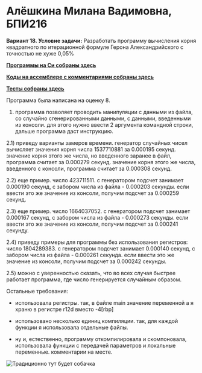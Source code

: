# __Алёшкина Милана Вадимовна, БПИ216__

__Вариант 18. Условие задачи:__ Разработать программу вычисления корня квадратного по итерационной формуле Герона Александрийского с точностью не хуже
0,05%

[__Программы на Си собраны здесь__](https://github.com/milashkinaa/CS-Architecture-IHW3/tree/main/code)

[__Коды на ассемблере с комментариями собраны здесь__](https://github.com/milashkinaa/CS-Architecture-IHW3/tree/main/assembly)

[__Тесты собраны здесь__](https://github.com/milashkinaa/CS-Architecture-IHW3/tree/main/tests)

Программа была написана на оценку 8. 

1) программа позволяет проводить манипуляции с данными из файла, со случайно сгенерированными данными, с данными, введенными из консоли. для этого нужно ввести 2 аргумента командной строки, дальше программа даст инструкцию.

2.1) приведу варианты замеров времени. генератор случайных чисел вычисляет значения корня числа 1537710881 за 0.000195 секунд. значение корня этого же числа, но введенного заранее в файл, программа считает за 0.000279 секунд. значение корня этого же числа, введенного с консоли, программа считает за 0.000308 секунд. 

2.2) еще пример. число 423711511. с генератором подсчет занимает 0.000190 секунд, с забором числа из файла - 0.000203 секунды. если ввести это же значение из консоли, получим подсчет за 0.000259 секунд.

2.3) еще пример. число 1664037052. с генератором подсчет занимает 0.000167 секунд, с забором числа из файла - 0.000273 секунды. если ввести это же значение из консоли, получим подсчет за 0.000241 секунду.

2.4) приведу примеры для программы без использования регистров: число 1804289383. с генератором подсчет занимает 0.000140 секунд, с забором числа из файла - 0.000261 секунда. если ввести это же значение из консоли, получим подсчет за 0.000242 секунды.

2.5) можно с уверенностью сказать, что во всех случая быстрее работает программа, где число генерируется случайным образом.

Остальные требования:

- использовала регистры. так, в файле main значение переменной a я храню в регистре r12d вместо -4[rbp]

- использовано несколько единиц компиляции. так, для каждой функции я использовала отдельные файлы.

- ну и, естественно, программу откомпилировала и скомпоновала, использовала функции с передачей параметров и локальные переменные. комментарии на месте.

![Традиционно тут будет собачка]( https://sun9-87.userapi.com/impg/aQVy6ieP1oX_COqpECrdo7yRndPvTPugDf2P0A/Bup6ib6eGgg.jpg?size=659x768&quality=96&sign=8ae2102d22c023bf881656ec24662c7c&type=album "Традиционно тут будет собачка")
